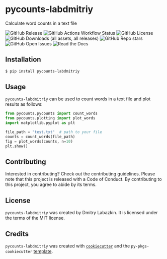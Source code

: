 # pycounts-labdmitriy

Calculate word counts in a text file

![GitHub Release](https://img.shields.io/github/v/release/labdmitriy/pycounts-labdmitriy?style=flat-square)
![GitHub Actions Workflow Status](https://img.shields.io/github/actions/workflow/status/labdmitriy/pycounts-labdmitriy/ci-cd.yml?style=flat-square)
![GitHub License](https://img.shields.io/github/license/labdmitriy/pycounts-labdmitriy?style=flat-square)
![GitHub Downloads (all assets, all releases)](https://img.shields.io/github/downloads/labdmitriy/pycounts-labdmitriy/total?style=flat-square)
![GitHub Repo stars](https://img.shields.io/github/stars/labdmitriy/pycounts-labdmitriy?style=flat-square)
![GitHub Open Issues](https://img.shields.io/github/issues-raw/labdmitriy/pycounts-labdmitriy)
![Read the Docs](https://img.shields.io/readthedocs/pycounts-labdmitriy)

## Installation

```bash
$ pip install pycounts-labdmitriy
```

## Usage

`pycounts-labdmitriy` can be used to count words in a text file and plot results
as follows:

```python
from pycounts.pycounts import count_words
from pycounts.plotting import plot_words
import matplotlib.pyplot as plt

file_path = "test.txt"  # path to your file
counts = count_words(file_path)
fig = plot_words(counts, n=10)
plt.show()
```

## Contributing

Interested in contributing? Check out the contributing guidelines. Please note that this project is released with a Code of Conduct. By contributing to this project, you agree to abide by its terms.

## License

`pycounts-labdmitriy` was created by Dmitry Labazkin. It is licensed under the terms of the MIT license.

## Credits

`pycounts-labdmitriy` was created with [`cookiecutter`](https://cookiecutter.readthedocs.io/en/latest/) and the `py-pkgs-cookiecutter` [template](https://github.com/py-pkgs/py-pkgs-cookiecutter).

